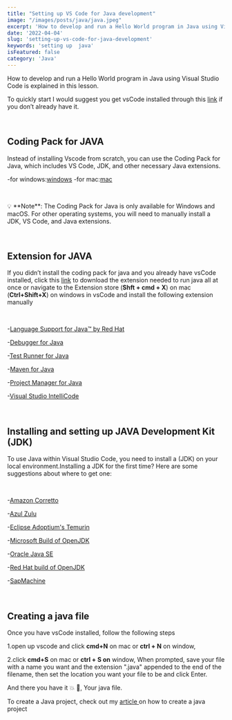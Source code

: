 ```yaml
---
title: "Setting up VS Code for Java development"
image: "/images/posts/java/java.jpeg"
excerpt: 'How to develop and run a Hello World program in Java using Visual Studio Code is explained in this lesson.'
date: '2022-04-04'
slug: 'setting-up-vs-code-for-java-development'
keywords: 'setting up  java'
isFeatured: false
category: 'Java'
---
```


How to develop and run a Hello World program in Java using Visual Studio Code is explained in this lesson.

To quickly start I would suggest you get vsCode installed through  this [link]([https://code.visualstudio.com/download](https://code.visualstudio.com/download)) if you 
don’t already have it.

&nbsp;

## Coding Pack for JAVA

Instead of installing Vscode from scratch, you can use the Coding Pack for Java, which includes VS Code, JDK, and other necessary Java extensions.

-for windows:[windows](https://aka.ms/vscode-java-installer-win)
-for mac:[mac](https://aka.ms/vscode-java-installer-mac)

&nbsp;

<aside>
💡 **Note**: The Coding Pack for Java is only available for Windows and macOS. For other operating systems, you will need to manually install a JDK, VS Code, and Java extensions.

</aside>

&nbsp;

## Extension for JAVA

If you didn’t install the coding pack for java and you already have vsCode installed, click this  [link](https://marketplace.visualstudio.com/items?itemName=vscjava.vscode-java-pack) to download the extension needed to run java all at once or navigate to the Extension store (**Shft + cmd + X**) on mac (**Ctrl+Shift+X**) on windows in vsCode and  install the following extension manually 

&nbsp;


-[Language Support for Java™ by Red Hat](https://marketplace.visualstudio.com/items?itemName=redhat.java)

-[Debugger for Java](https://marketplace.visualstudio.com/items?itemName=vscjava.vscode-java-debug)

-[Test Runner for Java](https://marketplace.visualstudio.com/items?itemName=vscjava.vscode-java-test)

-[Maven for Java](https://marketplace.visualstudio.com/items?itemName=vscjava.vscode-maven)

-[Project Manager for Java](https://marketplace.visualstudio.com/items?itemName=vscjava.vscode-java-dependency)

-[Visual Studio IntelliCode](https://marketplace.visualstudio.com/items?itemName=VisualStudioExptTeam.vscodeintellicode)

&nbsp;

## Installing and setting up JAVA Development Kit (JDK)

To use Java within Visual Studio Code, you need to install a  (JDK) on your local environment.Installing a JDK for the first time? Here are some suggestions about where to get one:

&nbsp;

-[Amazon Corretto](https://aws.amazon.com/corretto)

-[Azul Zulu](https://www.azul.com/downloads/?package=jdk)

-[Eclipse Adoptium's Temurin](https://adoptium.net/)

-[Microsoft Build of OpenJDK](https://www.microsoft.com/openjdk)

-[Oracle Java SE](https://www.oracle.com/java/technologies/javase-downloads.html)

-[Red Hat build of OpenJDK](https://developers.redhat.com/products/openjdk/download)

-[SapMachine](https://sapmachine.io/)

&nbsp;

## Creating a java file

Once you have  vsCode installed, follow the following steps

1.open  up  vscode and click **cmd+N** on mac or **ctrl + N** on window,

2.click **cmd+S**  on mac or  **ctrl + S on** window, When prompted, save your file with a name you want and the extension ".java" appended to the end of the filename, then set the location you want your file to be and click Enter.

And there you have it 💥 🎉, Your java file. 

To create a Java project, check out my [article ](https://www.kingscod.com/blog/creating-a-java-project-in-vsCode) on how to create a java project